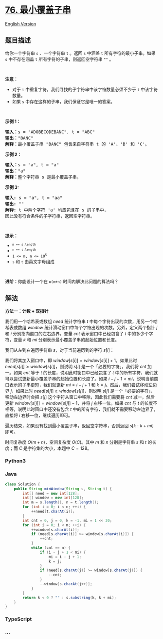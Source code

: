 # [76. 最小覆盖子串](https://leetcode.cn/problems/minimum-window-substring)

[English Version](/solution/0000-0099/0076.Minimum%20Window%20Substring/README_EN.md)

## 题目描述

<!-- 这里写题目描述 -->

<p>给你一个字符串 <code>s</code> 、一个字符串 <code>t</code> 。返回 <code>s</code> 中涵盖 <code>t</code> 所有字符的最小子串。如果 <code>s</code> 中不存在涵盖 <code>t</code> 所有字符的子串，则返回空字符串 <code>""</code> 。</p>

<p>&nbsp;</p>

<p><strong>注意：</strong></p>

<ul>
	<li>对于 <code>t</code> 中重复字符，我们寻找的子字符串中该字符数量必须不少于 <code>t</code> 中该字符数量。</li>
	<li>如果 <code>s</code> 中存在这样的子串，我们保证它是唯一的答案。</li>
</ul>

<p>&nbsp;</p>

<p><strong>示例 1：</strong></p>

<pre>
<strong>输入：</strong>s = "ADOBECODEBANC", t = "ABC"
<strong>输出：</strong>"BANC"
<strong>解释：</strong>最小覆盖子串 "BANC" 包含来自字符串 t 的 'A'、'B' 和 'C'。
</pre>

<p><strong>示例 2：</strong></p>

<pre>
<strong>输入：</strong>s = "a", t = "a"
<strong>输出：</strong>"a"
<strong>解释：</strong>整个字符串 s 是最小覆盖子串。
</pre>

<p><strong>示例 3:</strong></p>

<pre>
<strong>输入:</strong> s = "a", t = "aa"
<strong>输出:</strong> ""
<strong>解释:</strong> t 中两个字符 'a' 均应包含在 s 的子串中，
因此没有符合条件的子字符串，返回空字符串。</pre>

<p>&nbsp;</p>

<p><strong>提示：</strong></p>

<ul>
	<li><code><sup>m == s.length</sup></code></li>
	<li><code><sup>n == t.length</sup></code></li>
	<li><code>1 &lt;= m, n &lt;= 10<sup>5</sup></code></li>
	<li><code>s</code> 和 <code>t</code> 由英文字母组成</li>
</ul>

<p>&nbsp;</p>
<strong>进阶：</strong>你能设计一个在 <code>o(m+n)</code> 时间内解决此问题的算法吗？

## 解法

<!-- 这里可写通用的实现逻辑 -->

**方法一：计数 + 双指针**

我们用一个哈希表或数组 $need$ 统计字符串 $t$ 中每个字符出现的次数，用另一个哈希表或数组 $window$ 统计滑动窗口中每个字符出现的次数。另外，定义两个指针 $j$ 和 $i$ 分别指向窗口的左右边界，变量 $cnt$ 表示窗口中已经包含了 $t$ 中的多少个字符，变量 $k$ 和 $mi$ 分别表示最小覆盖子串的起始位置和长度。

我们从左到右遍历字符串 $s$，对于当前遍历到的字符 $s[i]$：

我们将其加入窗口中，即 $window[s[i]] = window[s[i]] + 1$，如果此时 $need[s[i]] \geq window[s[i]]$，则说明 $s[i]$ 是一个「必要的字符」，我们将 $cnt$ 加一。如果 $cnt$ 等于 $t$ 的长度，说明此时窗口中已经包含了 $t$ 中的所有字符，我们就可以尝试更新最小覆盖子串的起始位置和长度了。如果 $i - j + 1 \lt mi$，说明当前窗口表示的子串更短，我们就更新 $mi = i - j + 1$ 和 $k = j$。然后，我们尝试移动左边界 $j$，如果此时 $need[s[j]] \geq window[s[j]]$，则说明 $s[j]$ 是一个「必要的字符」，移动左边界时会把 $s[j]$ 这个字符从窗口中移除，因此我们需要将 $cnt$ 减一，然后更新 $window[s[j]] = window[s[j]] - 1$，并将 $j$ 右移一位。如果 $cnt$ 与 $t$ 的长度不相等，说明此时窗口中还没有包含 $t$ 中的所有字符，我们就不需要移动左边界了，直接将 $i$ 右移一位，继续遍历即可。

遍历结束，如果没有找到最小覆盖子串，返回空字符串，否则返回 $s[k:k+mi]$ 即可。

时间复杂度 $O(m + n)$，空间复杂度 $O(C)$。其中 $m$ 和 $n$ 分别是字符串 $s$ 和 $t$ 的长度；而 $C$ 是字符集的大小，本题中 $C = 128$。

<!-- tabs:start -->

### **Python3**

<!-- 这里可写当前语言的特殊实现逻辑 -->



### **Java**

<!-- 这里可写当前语言的特殊实现逻辑 -->

```java
class Solution {
    public String minWindow(String s, String t) {
        int[] need = new int[128];
        int[] window = new int[128];
        int m = s.length(), n = t.length();
        for (int i = 0; i < n; ++i) {
            ++need[t.charAt(i)];
        }
        int cnt = 0, j = 0, k = -1, mi = 1 << 30;
        for (int i = 0; i < m; ++i) {
            ++window[s.charAt(i)];
            if (need[s.charAt(i)] >= window[s.charAt(i)]) {
                ++cnt;
            }
            while (cnt == n) {
                if (i - j + 1 < mi) {
                    mi = i - j + 1;
                    k = j;
                }
                if (need[s.charAt(j)] >= window[s.charAt(j)]) {
                    --cnt;
                }
                --window[s.charAt(j++)];
            }
        }
        return k < 0 ? "" : s.substring(k, k + mi);
    }
}
```









### **TypeScript**







### **...**

```

```


